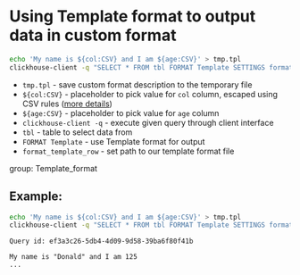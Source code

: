 # Using Template format to output data in custom format

```bash
echo 'My name is ${col:CSV} and I am ${age:CSV}' > tmp.tpl
clickhouse-client -q "SELECT * FROM tbl FORMAT Template SETTINGS format_template_row = 'tmp.tpl'"
```

- `tmp.tpl` - save custom format description to the temporary file
- `${col:CSV}` - placeholder to pick value for `col` column, escaped using CSV rules ([more details](https://clickhouse.com/docs/en/interfaces/formats/#format-template))
- `${age:CSV}` - placeholder to pick value for `age` column
- `clickhouse-client -q` - execute given query through client interface
- `tbl` - table to select data from
- `FORMAT Template` - use Template format for output
- `format_template_row` - set path to our template format file

group: Template_format

## Example: 
```bash
echo 'My name is ${col:CSV} and I am ${age:CSV}' > tmp.tpl
clickhouse-client -q "SELECT * FROM tbl FORMAT Template SETTINGS format_template_row = 'tmp.tpl'"
```
```
Query id: ef3a3c26-5db4-4d09-9d58-39ba6f80f41b

My name is "Donald" and I am 125
...
```

